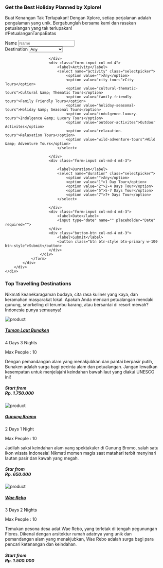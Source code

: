 <section class="w3l-call-to-action_9">
    <div class="call-w3">
        <div class="container">
            <div class="booking-form-content">
                <div class="main-titles-head ">
                <h3 class="header-name">Get the Best Holiday Planned by Xplore!
                </h3>
                <p class="tiltle-para editContent ">Buat Kenangan Tak Terlupakan!
                Dengan Xplore, setiap perjalanan adalah pengalaman yang unik. Bergabunglah bersama kami dan rasakan petualangan yang tak terlupakan! <br> #PetualanganTanpaBatas</p>
            </div>
                <form action="search-results.html" method="post" class="booking-form">
                    <div class="row book-form">
                        <div class="form-input col-md-4">
                            <label>Name</label>
                            <input type="text" name="" placeholder="Name" required="">
                        </div>
                        <div class="form-input col-md-4">
                            <label>Destination</label>
                            <select name="selectpicker" class="selectpicker">
                                <option value="">Any</option>
                                <option value="jawa_tengah">Jawa Tengah</option>
                                <option value="bali">Bali</option>
                                <option value="sulawesi_utara">Sulawesi Utara</option>
                                <option value="papua">Papua</option>
                                <option value="maluku">Maluku</option>
                                <option value="ntt">NTT</option>
                            </select>

                        </div>
                        <div class="form-input col-md-4">
                            <label>Activity</label>
                            <select name="activity" class="selectpicker">
                                <option value="">Any</option>
                                <option value="city-tours">City Tours</option>
                                <option value="cultural-thematic-tours">Cultural &amp; Thematic Tours</option>
                                <option value="family-friendly-tours">Family Friendly Tours</option>
                                <option value="holiday-seasonal-tours">Holiday &amp; Seasonal Tours</option>
                                <option value="indulgence-luxury-tours">Indulgence &amp; Luxury Tours</option>
                                <option value="outdoor-activites">Outdoor Activites</option>
                                <option value="relaxation-tours">Relaxation Tours</option>
                                <option value="wild-adventure-tours">Wild &amp; Adventure Tours</option>
                            </select>

                        </div>
                        <div class="form-input col-md-4 mt-3">

                            <label>Duration</label>
                            <select name="duration" class="selectpicker">
                                <option value="">Any</option>
                                <option value="1">1 Day Tour</option>
                                <option value="2">2-4 Days Tour</option>
                                <option value="5">5-7 Days Tour</option>
                                <option value="7">7+ Days Tour</option>
                            </select>

                        </div>
                        <div class="form-input col-md-4 mt-3">
                            <label>Date</label>
                            <input type="date" name="" placeholder="Date" required="">
                        </div>
                        <div class="bottom-btn col-md-4 mt-3">
                            <label>Submit</label>
                            <button class="btn btn-style btn-primary w-100 btn-style">Submit</button>
                        </div>
                    </div>
                </form>
            </div>
        </div>
    </div>
</section>
<section class="w3l-covers-18">
        <div class="covers-main editContent">
            <div class="container">
              <div class="main-titles-head ">
                <h3 class="header-name">Top Travelling Destinations
                </h3>
                <p class="tiltle-para editContent ">Nikmati keanekaragaman budaya, cita rasa kuliner yang kaya, dan keramahan masyarakat lokal. Apakah Anda mencari petualangan mendaki gunung, snorkeling di terumbu karang, atau bersantai di resort mewah? Indonesia punya semuanya!</p>
            </div>
                <div class="gallery-image row">
                  <div class="col-lg-4 col-md-6">
                    <div class="img-box">
                    <img src="img/bunaken.jpeg" alt="product" class="img-responsive ">
                    <h5 class="my-2"><a href="about.html">Taman Laut Bunaken</a></h5>
                    <div class="blog-date"> 
                    <p class="pos-date"><span class="fa fa-clock-o mr-1"></span>4 Days 3 Nights</p> <p class="pos-date text-right"><span class="fa fa-users mr-1"></span>Max People : 10</p></div>
                    <p class="para">Dengan pemandangan alam yang menakjubkan dan pantai berpasir putih, Bunaken adalah surga bagi pecinta alam dan petualangan. Jangan lewatkan kesempatan untuk menjelajahi keindahan bawah laut yang diakui UNESCO ini! </p>
                    <div class="top-gap">
                    <h5>Start from <br> Rp. 1.750.000</h5>
                    <a href="#url" class="icon text-center"><span class="fa fa-chevron-right"></span></a>
                  </div>
                    </div>
                  </div>
                  <div class=" col-lg-4 col-md-6 top-top2">
                    <div class="img-box">
                    <img src="img/bromo.jpg" alt="product" class="img-responsive ">
                    <h5 class="my-2"><a href="about.html">Gunung Bromo</a></h5>
                    <div class="blog-date"> 
                      <p class="pos-date"><span class="fa fa-clock-o mr-1"></span>2 Days 1 Night</p> <p class="pos-date text-right"><span class="fa fa-users mr-1"></span>Max People : 10</p></div>
                    <p class="para">Jadilah saksi keindahan alam yang spektakuler di Gunung Bromo, salah satu ikon wisata Indonesia! Nikmati momen magis saat matahari terbit menyinari lautan pasir dan kawah yang megah.</p>
                    <div class="top-gap">
                      <h5>Star from <br> Rp. 650.000</h5>
                      <a href="#url" class="icon text-center"><span class="fa fa-chevron-right"></span></a>
                    </div>
                  </div>
                </div>
                  <div class="col-lg-4 col-md-6 top-top">
                    <div class="img-box">
                    <img src="img/waerebo.jpg" alt="product" class="img-responsive ">
                    <h5 class="my-2"><a href="about.html">Wae Rebo</a></h5>
                    <div class="blog-date"> 
                      <p class="pos-date"><span class="fa fa-clock-o mr-1"></span>3 Days 2 Nights</p> <p class="pos-date text-right"><span class="fa fa-users mr-1"></span>Max People : 10</p></div>
                    <p class="para">Temukan pesona desa adat Wae Rebo, yang terletak di tengah pegunungan Flores. Dikenal dengan arsitektur rumah adatnya yang unik dan pemandangan alam yang menakjubkan, Wae Rebo adalah surga bagi para pencari ketenangan dan keindahan.</p>
                    <div class="top-gap">
                      <h5>Start from <br> Rp. 1.500.000</h5>
                      <a href="#url" class="icon text-center"><span class="fa fa-chevron-right"></span></a>
                    </div>
                  </div>
                  </div>
                  </div>
                </div>
            </div>
        </div>
</section>
